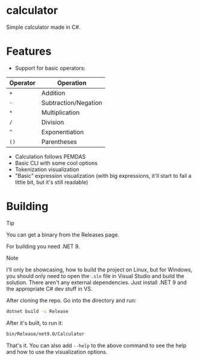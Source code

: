 # calculator
Simple calculator made in C#.

# Features
- Support for basic operators:

| Operator       | Operation            |
|--------------- | -------------------- |
| `+`            | Addition             |
| `-`            | Subtraction/Negation |
| `*`            | Multiplication       |
| `/`            | Division             |
| `^`            | Exponentiation       |
| `()`           | Parentheses          |

- Calculation follows PEMDAS
- Basic CLI with some cool options
- Tokenization visualization
- "Basic" expression visualization (with big expressions, it'll start to fail a little bit, but it's still readable)

# Building
> [!TIP]
> You can get a binary from the Releases page.

For building you need .NET 9.

> [!NOTE]
> I'll only be showcasing, how to build the project on Linux, but for Windows, you should only need to open the `.sln` file in Visual Studio and build the solution. There aren't any external dependencies. Just install .NET 9 and the appropriate C# dev stuff in VS.

After cloning the repo. Go into the directory and run:

```bash
dotnet build -c Release
```

After it's built, to run it:

```bash
bin/Release/net9.0/Calculator
```

That's it. You can also add `--help` to the above command to see the help and how to use the visualization options.
